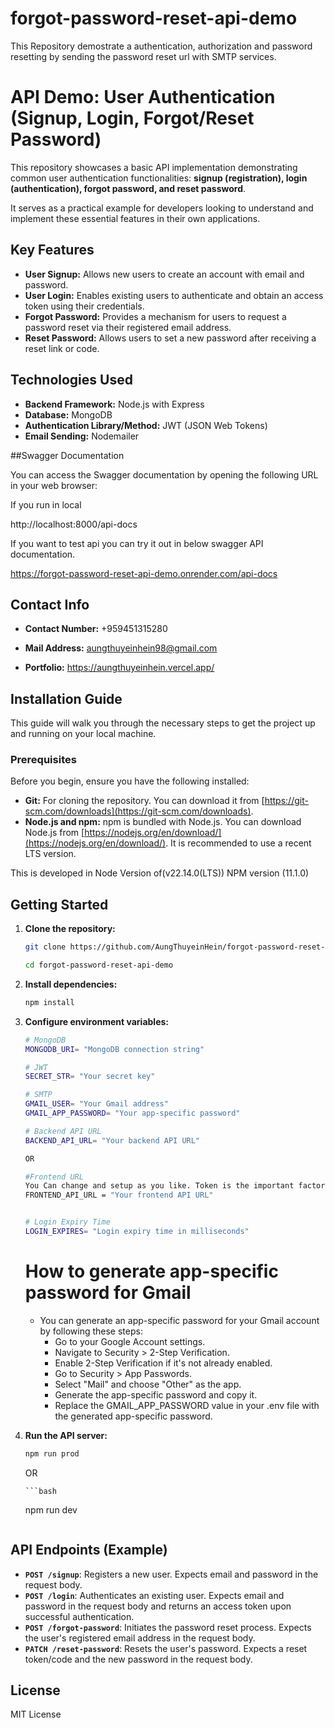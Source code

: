 # forgot-password-reset-api-demo

This Repository demostrate a authentication, authorization and password resetting by sending the password reset url with SMTP services.

# API Demo: User Authentication (Signup, Login, Forgot/Reset Password)

This repository showcases a basic API implementation demonstrating common user authentication functionalities: **signup (registration), login (authentication), forgot password, and reset password**.

It serves as a practical example for developers looking to understand and implement these essential features in their own applications.

## Key Features

- **User Signup:** Allows new users to create an account with email and password.
- **User Login:** Enables existing users to authenticate and obtain an access token using their credentials.
- **Forgot Password:** Provides a mechanism for users to request a password reset via their registered email address.
- **Reset Password:** Allows users to set a new password after receiving a reset link or code.

## Technologies Used

- **Backend Framework:** Node.js with Express
- **Database:** MongoDB
- **Authentication Library/Method:** JWT (JSON Web Tokens)
- **Email Sending:** Nodemailer

##Swagger Documentation

You can access the Swagger documentation by opening the following URL in your web browser:

If you run in local

http://localhost:8000/api-docs

If you want to test api you can try it out in below swagger API documentation.

https://forgot-password-reset-api-demo.onrender.com/api-docs

## Contact Info

- **Contact Number:** +959451315280

- **Mail Address:** aungthuyeinhein98@gmail.com

- **Portfolio:** https://aungthuyeinhein.vercel.app/

## Installation Guide

This guide will walk you through the necessary steps to get the project up and running on your local machine.

### Prerequisites

Before you begin, ensure you have the following installed:

- **Git:** For cloning the repository. You can download it from [https://git-scm.com/downloads](https://git-scm.com/downloads).
- **Node.js and npm:** npm is bundled with Node.js. You can download Node.js from [https://nodejs.org/en/download/](https://nodejs.org/en/download/). It is recommended to use a recent LTS version.

This is developed in Node Version of(v22.14.0(LTS))
NPM version (11.1.0)

## Getting Started

1.  **Clone the repository:**

    ```bash
    git clone https://github.com/AungThuyeinHein/forgot-password-reset-api-demo.git
    ```

    ```bash
    cd forgot-password-reset-api-demo
    ```

2.  **Install dependencies:**

    ```bash
    npm install
    ```

3.  **Configure environment variables:**

    ```bash
    # MongoDB
    MONGODB_URI= "MongoDB connection string"

    # JWT
    SECRET_STR= "Your secret key"

    # SMTP
    GMAIL_USER= "Your Gmail address"
    GMAIL_APP_PASSWORD= "Your app-specific password"

    # Backend API URL
    BACKEND_API_URL= "Your backend API URL"

    OR

    #Frontend URL
    You Can change and setup as you like. Token is the important factor.
    FRONTEND_API_URL = "Your frontend API URL"


    # Login Expiry Time
    LOGIN_EXPIRES= "Login expiry time in milliseconds"
    ```

    # How to generate app-specific password for Gmail

    - You can generate an app-specific password for your Gmail account by following these steps:
      - Go to your Google Account settings.
      - Navigate to Security > 2-Step Verification.
      - Enable 2-Step Verification if it's not already enabled.
      - Go to Security > App Passwords.
      - Select "Mail" and choose "Other" as the app.
      - Generate the app-specific password and copy it.
      - Replace the GMAIL_APP_PASSWORD value in your .env file with the generated app-specific password.

4.  **Run the API server:**

    ```bash
    npm run prod
    ```

    OR

        ```bash

    npm run dev

    ```

    ```

## API Endpoints (Example)

- **`POST /signup`**: Registers a new user. Expects email and password in the request body.
- **`POST /login`**: Authenticates an existing user. Expects email and password in the request body and returns an access token upon successful authentication.
- **`POST /forgot-password`**: Initiates the password reset process. Expects the user's registered email address in the request body.
- **`PATCH /reset-password`**: Resets the user's password. Expects a reset token/code and the new password in the request body.

## License

MIT License
